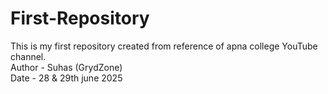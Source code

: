 # First-Repository
This is my first repository created from reference of apna college YouTube channel. 
<br>
Author - Suhas (GrydZone)
<br>
Date - 28 & 29th june 2025

